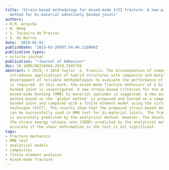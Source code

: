 ```yaml
---
title: 'Strain-based methodology for mixed-mode I+II fracture: A new partitioning
  method for bi-material adhesively bonded joints'
authors:
- M.M. Arouche
- W. Wang
- S. Teixeira de Freitas
- S. de Barros
date: '2019-01-01'
publishDate: '2025-03-20T07:54:44.116904Z'
publication_types:
- article-journal
publication: '*Journal of Adhesion*'
doi: 10.1080/00218464.2019.1565756
abstract: © 2019, © 2019 Taylor  &  Francis. The dissemination of composite materials
  introduces applications of hybrid structures with composite and metal parts. The
  development of reliable methodologies to evaluate the performance of these structures
  is required. In this work, the mixed-mode fracture behaviour of a bi-material adhesively
  bonded joint is investigated. A new strain-based criterion for the design of the
  mixed-mode bending (MMB) bi-material specimen is suggested. A new analytical partitioning
  method based on the ‘global method' is proposed and tested on a composite-to-metal
  bonded joint and compared with a finite element model using the virtual crack closure
  technique (VCCT). The results show that the proposed strain-based design methodology
  can be successfully used in MMB test for bi-material joints. The fracture mode partitioning
  is accurately predicted by the analytical method. However, the absolute values of
  the strain energy release rate (SERR) predicted by the analytical method are only
  accurate if the shear deformation in the test is not significant.
tags:
- Fracture mechanics
- MMB test
- analytical models
- composites
- finite element analysis
- mixed-mode fracture
---
```

